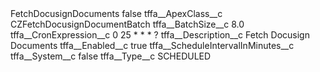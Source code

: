 <?xml version="1.0" encoding="UTF-8"?>
<CustomMetadata xmlns="http://soap.sforce.com/2006/04/metadata" xmlns:xsi="http://www.w3.org/2001/XMLSchema-instance" xmlns:xsd="http://www.w3.org/2001/XMLSchema">
    <label>FetchDocusignDocuments</label>
    <protected>false</protected>
    <values>
        <field>tffa__ApexClass__c</field>
        <value xsi:type="xsd:string">CZFetchDocusignDocumentBatch</value>
    </values>
    <values>
        <field>tffa__BatchSize__c</field>
        <value xsi:type="xsd:double">8.0</value>
    </values>
    <values>
        <field>tffa__CronExpression__c</field>
        <value xsi:type="xsd:string">0 25 * * * ?</value>
    </values>
    <values>
        <field>tffa__Description__c</field>
        <value xsi:type="xsd:string">Fetch Docusign Documents</value>
    </values>
    <values>
        <field>tffa__Enabled__c</field>
        <value xsi:type="xsd:boolean">true</value>
    </values>
    <values>
        <field>tffa__ScheduleIntervalInMinutes__c</field>
        <value xsi:nil="true"/>
    </values>
    <values>
        <field>tffa__System__c</field>
        <value xsi:type="xsd:boolean">false</value>
    </values>
    <values>
        <field>tffa__Type__c</field>
        <value xsi:type="xsd:string">SCHEDULED</value>
    </values>
</CustomMetadata>
